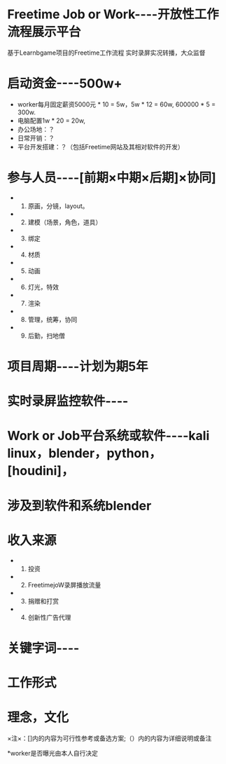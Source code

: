 # Freetime Job or Work----开放性工作流程展示平台

基于Learnbgame项目的Freetime工作流程
实时录屏实况转播，大众监督

#	启动资金----500w+
*	worker每月固定薪资5000元 * 10 = 5w，5w * 12 = 60w, 600000 * 5 = 300w.
*	电脑配置1w * 20 = 20w,
*	办公场地：？
*	日常开销：？
*	平台开发搭建：？（包括Freetime网站及其相对软件的开发）


#	参与人员----[前期×中期×后期]×协同]
*	1. 原画，分镜，layout。

*	2. 建模（场景，角色，道具）

*	3. 绑定

*	4. 材质

*	5. 动画

*	6. 灯光，特效

*	7. 渲染

*	8. 管理，统筹，协同

*	9. 后勤，扫地僧



#	项目周期----计划为期5年

#	实时录屏监控软件----

#	Work or Job平台系统或软件----kali linux，blender，python，[houdini]，

#	涉及到软件和系统blender

#	收入来源
*	1. 投资

*	2. FreetimejoW录屏播放流量

*	3. 捐赠和打赏

*	4. 创新性广告代理

#	关键字词----

#	工作形式

#	理念，文化

×注×：[]内的内容为可行性参考或备选方案;（）内的内容为详细说明或备注


*worker是否曝光由本人自行决定


